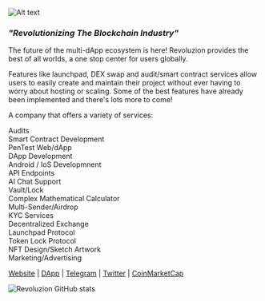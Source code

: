 <img
  src="http://revoluzion.io/wp-content/uploads/2022/12/RevoluzionFull-1.png"
  alt="Alt text"
  title="Revoluzion"
  style="display: inline-block; margin: 0 auto; max-width: 200px">
### <i>"Revolutionizing The Blockchain Industry"</i><br>
The future of the multi-dApp ecosystem is here! Revoluzion provides the best of all worlds, a one stop center for users globally.<br>

Features like launchpad, DEX swap and audit/smart contract services allow users to easily create and maintain their project without ever having to worry about hosting or scaling. Some of the best features have already been implemented and there's lots more to come!<br>

A company that offers a variety of services:

  Audits<br>
  Smart Contract Development<br>
  PenTest Web/dApp<br>
  DApp Development<br>
  Android / IoS Developmnent<br>
  API Endpoints<br>
  AI Chat Support<br>
  Vault/Lock<br>
  Complex Mathematical Calculator<br>
  Multi-Sender/Airdrop<br>
  KYC Services<br>
  Decentralized Exchange<br>
  Launchpad Protocol<br>
  Token Lock Protocol<br>
  NFT Design/Sketch Artwork<br>
  Marketing/Advertising<br>

  
[Website](https://revoluzion.io) | [DApp](https://revoluzion.app) | [Telegram](https://t.me/RevoluzionEcosystem) | [Twitter](https://twitter.com/RevoluzionEco) | [CoinMarketCap](https://coinmarketcap.com/community/profile/Revoluzion)

![Revoluzion GitHub stats](https://github-readme-stats.vercel.app/api?username=RevoluzionEcosystem&theme=great-gatsby&show_icons=true)

